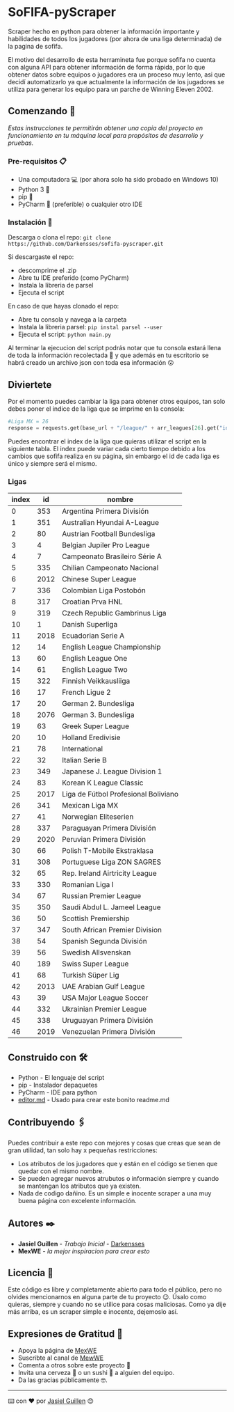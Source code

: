 # SoFIFA-pyScraper

Scraper hecho en python para obtener la información importante y habilidades de todos los jugadores (por ahora de una liga determinada) de la pagina de sofifa.

El motivo del desarrollo de esta herramineta fue porque sofifa no cuenta con alguna API para obtener información de forma rápida, por lo que obtener datos sobre equipos o jugadores era un proceso muy lento, asi que decidí automatizarlo ya que actualmente la información de los jugadores se utiliza para generar los equipo para un parche de Winning Eleven 2002.

## Comenzando 🚀

_Estas instrucciones te permitirán obtener una copia del proyecto en funcionamiento en tu máquina local para propósitos de desarrollo y pruebas._

### Pre-requisitos 📋

- Una computadora 💻 (por ahora solo ha sido probado en Windows 10)
- Python 3 🐍
- pip 🧪
- PyCharm 📝 (preferible) o cualquier otro IDE


### Instalación 🔧

Descarga o clona el repo:
`git clone https://github.com/Darkensses/sofifa-pyscraper.git`

Si descargaste el repo:
- descomprime el .zip
- Abre tu IDE preferido (como PyCharm)
- Instala la libreria de parsel
- Ejecuta el script

En caso de que hayas clonado el repo:
- Abre tu consola y navega a la carpeta
- Instala la libreria parsel: `pip instal parsel --user`
- Ejecuta el script: `python main.py`

Al terminar la ejecucion del script podrás notar que tu consola estará llena de toda la información recolectada 🧐 y que además en tu escritorio se habrá creado un archivo json con toda esa información 😮

## Diviertete
Por el momento puedes cambiar la liga para obtener otros equipos, tan solo debes poner el indice de la liga que se imprime en la consola:

```python
#Liga MX = 26
response = requests.get(base_url + "/league/" + arr_leagues[26].get("id_league"))
```

Puedes encontrar el index de la liga que quieras utilizar el script en la siguiente tabla. El index puede variar cada cierto tiempo debido a los cambios que sofifa realiza en su página, sin embargo el id de cada liga es único y siempre será el mismo.

### Ligas
| index | id | nombre |
|---|---|---|
0 | 353 | Argentina Primera División
1 | 351 | Australian Hyundai A-League
2 | 80 | Austrian Football Bundesliga
3 | 4 | Belgian Jupiler Pro League
4 | 7 | Campeonato Brasileiro Série A
5 | 335 | Chilian Campeonato Nacional
6 | 2012 | Chinese Super League
7 | 336 | Colombian Liga Postobón
8 | 317 | Croatian Prva HNL
9 | 319 | Czech Republic Gambrinus Liga
10 | 1 | Danish Superliga
11 | 2018 | Ecuadorian Serie A
12 | 14 | English League Championship
13 | 60 | English League One
14 | 61 | English League Two
15 | 322 | Finnish Veikkausliiga
16 | 17 | French Ligue 2
17 | 20 | German 2. Bundesliga
18 | 2076 | German 3. Bundesliga
19 | 63 | Greek Super League
20 | 10 | Holland Eredivisie
21 | 78 | International
22 | 32 | Italian Serie B
23 | 349 | Japanese J. League Division 1
24 | 83 | Korean K League Classic
25 | 2017 | Liga de Fútbol Profesional Boliviano
26 | 341 | Mexican Liga MX
27 | 41 | Norwegian Eliteserien
28 | 337 | Paraguayan Primera División
29 | 2020 | Peruvian Primera División
30 | 66 | Polish T-Mobile Ekstraklasa
31 | 308 | Portuguese Liga ZON SAGRES
32 | 65 | Rep. Ireland Airtricity League
33 | 330 | Romanian Liga I
34 | 67 | Russian Premier League
35 | 350 | Saudi Abdul L. Jameel League
36 | 50 | Scottish Premiership
37 | 347 | South African Premier Division
38 | 54 | Spanish Segunda División
39 | 56 | Swedish Allsvenskan
40 | 189 | Swiss Super League
41 | 68 | Turkish Süper Lig
42 | 2013 | UAE Arabian Gulf League
43 | 39 | USA Major League Soccer
44 | 332 | Ukrainian Premier League
45 | 338 | Uruguayan Primera División
46 | 2019 | Venezuelan Primera División


## Construido con 🛠️

* Python - El lenguaje del script
* pip - Instalador depaquetes
* PyCharm - IDE para python
* [editor.md](https://pandao.github.io/editor.md/en.html) - Usado para crear este bonito readme.md

## Contribuyendo 🖇️

Puedes contribuir a este repo con mejores y cosas que creas que sean de gran utilidad, tan solo hay x pequeñas restricciones:

* Los atributos de los jugadores que y están en el código se tienen que quedar con el mismo nombre.
* Se pueden agregar nuevos atrubutos o información siempre y cuando se mantengan los atributos que ya existen.
* Nada de codigo dañino. Es un simple e inocente scraper a una muy buena página con excelente información.

## Autores ✒️

* **Jasiel Guillen** - *Trabajo Inicial* - [Darkensses](https://github.com/Darkensses)
* **MexWE** - *la mejor inspiracion para crear esto*


## Licencia 📄

Este código es libre y completamente abierto para todo el público, pero no olvides mencionarnos en alguna parte de tu proyecto 😉. Úsalo como quieras, siempre y cuando no se utilice para cosas maliciosas. Como ya dije más arriba, es un scraper simple e inocente, dejemoslo así.

## Expresiones de Gratitud 🎁

* Apoya la página de [MexWE](https://www.facebook.com/MexWEdition)
* Suscribte al canal de [MewWE](https://www.youtube.com/channel/UC-QTa6viKQvBu4hitWfE0oQ/featured)
* Comenta a otros sobre este proyecto 📢
* Invita una cerveza 🍺 o un sushi 🍣 a alguien del equipo.
* Da las gracias públicamente 🤓.



---
⌨️ con ❤️ por [Jasiel Guillen](https://github.com/Darkensses) 😊